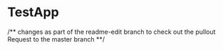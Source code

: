 # TestApp
/** changes as part of the readme-edit branch to check out the pullout Request to the master branch **/
